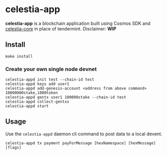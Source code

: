 # celestia-app

**celestia-app** is a blockchain application built using Cosmos SDK and [celestia-core](https://github.com/celestiaorg/celestia-core) in place of tendermint. Disclaimer: **WIP**

## Install
```
make install
```

### Create your own single node devnet
```
celestia-appd init test --chain-id test
celestia-appd keys add user1
celestia-appd add-genesis-account <address from above command> 10000000stake,1000token
celestia-appd gentx user1 100000stake --chain-id test
celestia-appd collect-gentxs
celestia-appd start
```
## Usage
Use the `celestia-appd` daemon cli command to post data to a local devent. 
  
```celestia-appd tx payment payForMessage [hexNamespace] [hexMessage] [flags]```
